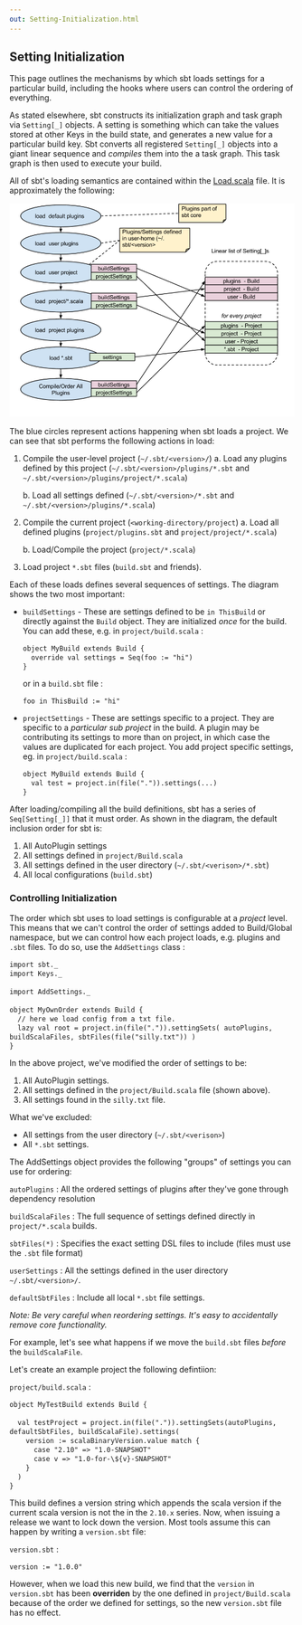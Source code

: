 ```yaml
---
out: Setting-Initialization.html
---
```


Setting Initialization
----------------------

This page outlines the mechanisms by which sbt loads settings for a
particular build, including the hooks where users can control the
ordering of everything.

As stated elsewhere, sbt constructs its initialization graph and task
graph via `Setting[_]` objects. A setting is something which can take
the values stored at other Keys in the build state, and generates a new
value for a particular build key. Sbt converts all registered
`Setting[_]` objects into a giant linear sequence and *compiles* them
into the a task graph. This task graph is then used to execute your
build.

All of sbt's loading semantics are contained within the
[Load.scala](../../sxr/sbt/Load.scala.html) file. It is approximately
the following:

![image](settings-initialization-load-ordering.png)

The blue circles represent actions happening when sbt loads a project.
We can see that sbt performs the following actions in load:

1.  Compile the user-level project (`~/.sbt/<version>/`)
    a.  Load any plugins defined by this project
        (`~/.sbt/<version>/plugins/*.sbt` and
        `~/.sbt/<version>/plugins/project/*.scala`)

    b. Load all settings defined (`~/.sbt/<version>/*.sbt` and
    `~/.sbt/<version>/plugins/*.scala`)
2.  Compile the current project (`<working-directory/project`)
    a.  Load all defined plugins (`project/plugins.sbt` and
        `project/project/*.scala`)

    b. Load/Compile the project (`project/*.scala`)
3.  Load project `*.sbt` files (`build.sbt` and friends).

Each of these loads defines several sequences of settings. The diagram
shows the two most important:

-   `buildSettings` - These are settings defined to be `in ThisBuild` or
    directly against the `Build` object. They are initialized *once* for
    the build. You can add these, e.g. in `project/build.scala` :

        object MyBuild extends Build {
          override val settings = Seq(foo := "hi")
        }

    or in a `build.sbt` file :

        foo in ThisBuild := "hi"

-   `projectSettings` - These are settings specific to a project. They
    are specific to a *particular sub project* in the build. A plugin
    may be contributing its settings to more than on project, in which
    case the values are duplicated for each project. You add project
    specific settings, eg. in `project/build.scala` :

        object MyBuild extends Build {
          val test = project.in(file(".")).settings(...)
        }

After loading/compiling all the build definitions, sbt has a series of
`Seq[Setting[_]]` that it must order. As shown in the diagram, the
default inclusion order for sbt is:

1.  All AutoPlugin settings
2.  All settings defined in `project/Build.scala`
3.  All settings defined in the user directory
    (`~/.sbt/<verison>/*.sbt`)
4.  All local configurations (`build.sbt`)

### Controlling Initialization

The order which sbt uses to load settings is configurable at a *project*
level. This means that we can't control the order of settings added to
Build/Global namespace, but we can control how each project loads, e.g.
plugins and `.sbt` files. To do so, use the `AddSettings` class :

    import sbt._
    import Keys._

    import AddSettings._

    object MyOwnOrder extends Build {
      // here we load config from a txt file.
      lazy val root = project.in(file(".")).settingSets( autoPlugins, buildScalaFiles, sbtFiles(file("silly.txt")) )
    }

In the above project, we've modified the order of settings to be:

1.  All AutoPlugin settings.
2.  All settings defined in the `project/Build.scala` file (shown
    above).
3.  All settings found in the `silly.txt` file.

What we've excluded:

-   All settings from the user directory (`~/.sbt/<verison>`)
-   All `*.sbt` settings.

The AddSettings object provides the following "groups" of settings you
can use for ordering:

`autoPlugins`
:   All the ordered settings of plugins after they've gone through
    dependency resolution

`buildScalaFiles`
:   The full sequence of settings defined directly in `project/*.scala`
    builds.

`sbtFiles(*)`
:   Specifies the exact setting DSL files to include (files must use the
    `.sbt` file format)

`userSettings`
:   All the settings defined in the user directory `~/.sbt/<version>/`.

`defaultSbtFiles`
:   Include all local `*.sbt` file settings.

*Note: Be very careful when reordering settings. It's easy to
accidentally remove core functionality.*

For example, let's see what happens if we move the `build.sbt` files
*before* the `buildScalaFile`.

Let's create an example project the following defintiion:

`project/build.scala` :

    object MyTestBuild extends Build {

      val testProject = project.in(file(".")).settingSets(autoPlugins, defaultSbtFiles, buildScalaFile).settings(
        version := scalaBinaryVersion.value match {
          case "2.10" => "1.0-SNAPSHOT"
          case v => "1.0-for-\${v}-SNAPSHOT"
        }
      )
    }

This build defines a version string which appends the scala version if
the current scala version is not the in the `2.10.x` series. Now, when
issuing a release we want to lock down the version. Most tools assume
this can happen by writing a `version.sbt` file:

`version.sbt` :

    version := "1.0.0"

However, when we load this new build, we find that the `version` in
`version.sbt` has been **overriden** by the one defined in
`project/Build.scala` because of the order we defined for settings, so
the new `version.sbt` file has no effect.
